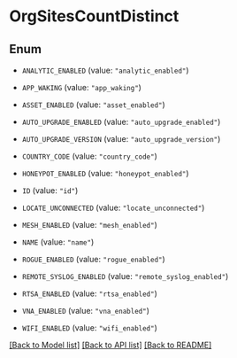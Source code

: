 # OrgSitesCountDistinct

## Enum


* `ANALYTIC_ENABLED` (value: `"analytic_enabled"`)

* `APP_WAKING` (value: `"app_waking"`)

* `ASSET_ENABLED` (value: `"asset_enabled"`)

* `AUTO_UPGRADE_ENABLED` (value: `"auto_upgrade_enabled"`)

* `AUTO_UPGRADE_VERSION` (value: `"auto_upgrade_version"`)

* `COUNTRY_CODE` (value: `"country_code"`)

* `HONEYPOT_ENABLED` (value: `"honeypot_enabled"`)

* `ID` (value: `"id"`)

* `LOCATE_UNCONNECTED` (value: `"locate_unconnected"`)

* `MESH_ENABLED` (value: `"mesh_enabled"`)

* `NAME` (value: `"name"`)

* `ROGUE_ENABLED` (value: `"rogue_enabled"`)

* `REMOTE_SYSLOG_ENABLED` (value: `"remote_syslog_enabled"`)

* `RTSA_ENABLED` (value: `"rtsa_enabled"`)

* `VNA_ENABLED` (value: `"vna_enabled"`)

* `WIFI_ENABLED` (value: `"wifi_enabled"`)


[[Back to Model list]](../README.md#documentation-for-models) [[Back to API list]](../README.md#documentation-for-api-endpoints) [[Back to README]](../README.md)


